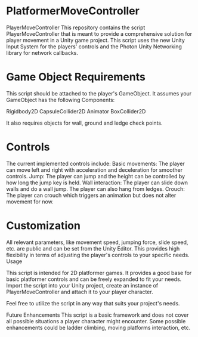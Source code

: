 # PlatformerMoveController
PlayerMoveController
This repository contains the script PlayerMoveController that is meant to provide a comprehensive solution for player movement in a Unity game project. This script uses the new Unity Input System for the players' controls and the Photon Unity Networking library for network callbacks.

# Game Object Requirements
This script should be attached to the player's GameObject. It assumes your GameObject has the following Components:

Rigidbody2D
CapsuleCollider2D
Animator
BoxCollider2D

It also requires objects for wall, ground and ledge check points.

# Controls
The current implemented controls include:
Basic movements: The player can move left and right with acceleration and deceleration for smoother controls.
Jump: The player can jump and the height can be controlled by how long the jump key is held.
Wall interaction: The player can slide down walls and do a wall jump. The player can also hang from ledges.
Crouch: The player can crouch which triggers an animation but does not alter movement for now.

# Customization
All relevant parameters, like movement speed, jumping force, slide speed, etc. are public and can be set from the Unity Editor. This provides high flexibility in terms of adjusting the player's controls to your specific needs.
Usage

This script is intended for 2D platformer games. It provides a good base for basic platformer controls and can be freely expanded to fit your needs. Import the script into your Unity project, create an instance of PlayerMoveController and attach it to your player character.

Feel free to utilize the script in any way that suits your project's needs.

Future Enhancements
This script is a basic framework and does not cover all possible situations a player character might encounter. Some possible enhancements could be ladder climbing, moving platforms interaction, etc.
